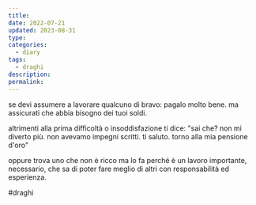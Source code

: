 ```yaml
---
title: 
date: 2022-07-21
updated: 2023-08-31
type: 
categories:
  - diary
tags:
  - draghi
description: 
permalink: 
---
```

se devi assumere a lavorare qualcuno di bravo: pagalo molto bene. ma assicurati che abbia bisogno dei tuoi soldi.  
  
altrimenti alla prima difficoltà o insoddisfazione ti dice: "sai che? non mi diverto più. non avevamo impegni scritti. ti saluto. torno alla mia pensione d'oro"  
  
oppure trova uno che non è ricco ma lo fa perché è un lavoro importante, necessario, che sa di poter fare meglio di altri con responsabilità ed esperienza.

#draghi
